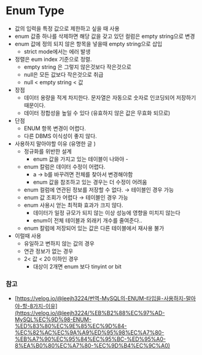 # Enum  Type
- 값의 입력을 특정 값으로 제한하고 싶을 때 사용
- enum 값중 하나를 삭제하면 해당 값을 갖고 있던 컬럼은 empty string으로 변경
- enum 값에 정의 되지 않은 항목을 넣을때 empty string으로 삽입
    - strict mode에서는 에러 발생
- 정렬은 eum index 기준으로 정렬.
    - empty string 은 그렇지 않은것보다 작은것으로
    - null은 모든 값보다 작은것으로 취급
    - null < empty string < 값
- 장점
    - 데이터 용량을 적게 차지한다. 문자열은 자동으로 숫자로 인코딩되어 저장하기 때문이다.
    - 데이터 정합성을 높일 수 있다 (유효하지 않은 값은 무효화 되므로)
- 단점
    - ENUM 항목 변경이 어렵다.
    - 다른 DBMS 이식성이 좋지 않다.
- 사용하지 말아야할 이유 (유명한 글 )
    - 정규화를 위반한 설계
        - enum 값을 가지고 있는 테이블이 나와야 -
    - enum 칼럼은 데이터 수정이 어렵다.
        - a → b를 바꾸려면 전체를 찾아서 변경해야함
        - enum 값을 참조하고 있는 경우는 더 수정이 어려움
    - enum 컬럼에 연관된 정보를 저장할 수 없다. → 테이블인 경우 가능
    - enum 값 조회가 어렵다 → 테이블인 경우 가능
    - enum 사용시 얻는 최적화 효과가 크지 않다.
        - 데이터가 일정 규모가 되지 않는 이상 성능에 영향을 미치지 않는다
        - enum이 전체 테이블과 외래키 개수를 줄여준다..
    - enum 칼럼에 저장되어 있는 값은 다른 테이블에서 재사용 불가
- 이럴때 사용
    - 유일하고 변하지 않는 값의 경우
    - 연관 정보가 없는 경우
    - 2< 값 < 20 이하인 경우
        - 대상이 2개면 enum 보다 tinyint or bit

### 참고

- [https://velog.io/@leejh3224/번역-MySQL의-ENUM-타입을-사용하지-말아야-할-8가지-이유](https://velog.io/@leejh3224/%EB%B2%88%EC%97%AD-MySQL%EC%9D%98-ENUM-%ED%83%80%EC%9E%85%EC%9D%84-%EC%82%AC%EC%9A%A9%ED%95%98%EC%A7%80-%EB%A7%90%EC%95%84%EC%95%BC-%ED%95%A0-8%EA%B0%80%EC%A7%80-%EC%9D%B4%EC%9C%A0)